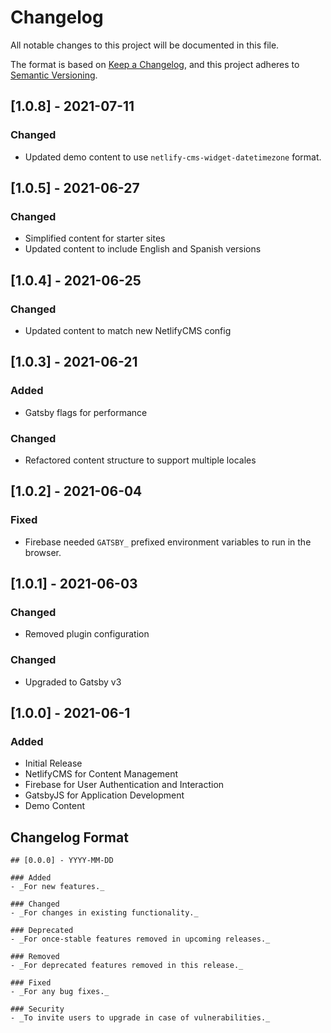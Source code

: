 # Changelog

All notable changes to this project will be documented in this file.

The format is based on [Keep a Changelog](https://keepachangelog.com/en/1.0.0/),
and this project adheres to [Semantic Versioning](https://semver.org/spec/v2.0.0.html).

## [1.0.8] - 2021-07-11

### Changed

- Updated demo content to use `netlify-cms-widget-datetimezone` format.

## [1.0.5] - 2021-06-27

### Changed

- Simplified content for starter sites
- Updated content to include English and Spanish versions

## [1.0.4] - 2021-06-25

### Changed

- Updated content to match new NetlifyCMS config
## [1.0.3] - 2021-06-21

### Added

- Gatsby flags for performance

### Changed

- Refactored content structure to support multiple locales

## [1.0.2] - 2021-06-04

### Fixed

- Firebase needed `GATSBY_` prefixed environment variables to run in the browser.

## [1.0.1] - 2021-06-03

### Changed

- Removed plugin configuration

### Changed

- Upgraded to Gatsby v3

## [1.0.0] - 2021-06-1

### Added

- Initial Release
- NetlifyCMS for Content Management
- Firebase for User Authentication and Interaction
- GatsbyJS for Application Development
- Demo Content

## Changelog Format

```
## [0.0.0] - YYYY-MM-DD

### Added
- _For new features._

### Changed
- _For changes in existing functionality._

### Deprecated
- _For once-stable features removed in upcoming releases._

### Removed
- _For deprecated features removed in this release._

### Fixed
- _For any bug fixes._

### Security
- _To invite users to upgrade in case of vulnerabilities._
```
